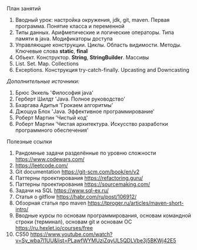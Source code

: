 План занятий

1. Вводный урок: настройка окружения, jdk, git, maven. Первая программа. Понятие класса и переменной
2. Типы данных. Арифметические и логические операторы. Типа памяти в java. Модификаторы доступа
3. Управляющие конструкции. Циклы. Область видимости. Методы. Ключевые слова **static**, **final**
4. Объект. Конструктор. **String**, **StringBuilder**. Массивы
5. List. Set. Map. Collections
6. Exceptions. Конструкция try-catch-finally. Upcasting and Downcasting

_Дополнительные источники:_

1. Брюс Эккель 'Философия java'
2. Герберт Шилдт 'Java. Полное руководство'
3. Бхаргава Адитья 'Грокаем алгоритмы'
4. Джошуа Блох 'Java. Эффективное программирование'
5. Роберт Мартин 'Чистый код'
6. Роберт Мартин 'Чистая архитектура. Искусство разработки программного обеспечения'

Полезные ссылки

1. Рандомные задачи разделённые по уровню сложности https://www.codewars.com/
2. https://leetcode.com/
3. Git documentation https://git-scm.com/book/en/v2
4. Паттерны проектирования https://refactoring.guru/
5. Паттерны проектирования https://sourcemaking.com/
6. Задачи на SQL https://www.sql-ex.ru/
7. Статья о gitflow https://habr.com/ru/post/106912/
8. Обзорная статья про maven https://tproger.ru/articles/maven-short-intro/
9. Вводные курсы по основам программирования, основам командной строки (терминал), основам git и основам ОС https://ru.hexlet.io/courses/free
10. CS50 https://www.youtube.com/watch?v=Sy_wba7l1UU&list=PLawfWYMUziZqyUL5QDLVbe3j5BKWj42E5
